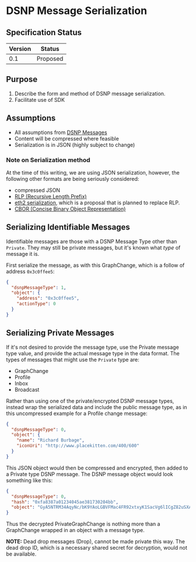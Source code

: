 # DSNP Message Serialization
## Specification Status

| Version | Status |
---------- | ---------
| 0.1     | Proposed |

## Purpose
1. Describe the form and method of DSNP message serialization.
1. Facilitate use of SDK

## Assumptions
* All assumptions from [DSNP Messages](/DSNP/DSNP-Messages)
* Content will be compressed where feasible
* Serialization is in JSON (highly subject to change)

### Note on Serialization method
At the time of this writing, we are using JSON serialization, however, the following other formats are being seriously considered:

* compressed JSON
* [RLP (Recursive Length Prefix)](https://eth.wiki/en/fundamentals/rlp)
* [eth2 serialization](https://ethresear.ch/t/blob-serialisation/1705), which is a proposal that is planned to replace RLP.
* [CBOR (Concise Binary Object Representation)](https://en.wikipedia.org/wiki/CBOR)

## Serializing Identifiable Messages
Identifiable messages are those with a DSNP Message Type other than `Private`.  They may still be private messages, but it's known what _type_ of message it is.

First serialize the message, as with this GraphChange, which is a follow of address `0x3c0ffee5`:
```json
{
  "dsnpMessageType": 1,
  "object": {
    "address": "0x3c0ffee5",
    "actionType": 0
  }
}
```

## Serializing Private Messages
If it's not desired to provide the message type, use the Private message type value, and provide the actual message type in the data format. The types of messages that might use the `Private` type are:

* GraphChange
* Profile  
* Inbox
* Broadcast

Rather than using one of the private/encrypted DSNP message types, instead wrap the serialized data and include the public message type, as in this uncompressed example for a Profile change message:

```json
{
  "dsnpMessageType": 0,
  "object": {
    "name": "Richard Burbage",
    "iconUri": "http://www.placekitten.com/400/600"
  }
}
```

This JSON object would then be compressed and encrypted, then added to a Private type DSNP message. The DSNP message object would look something like this:
```json
{
  "dsnpMessageType": 0,
  "hash": "0xfa8387a01234045ae381730204bb",
  "object": "GyA5NTRM34AqyNc/bK9YAoLGBVFMac4FR92xtxyK1SacVg6lICgZ82uSXAYcHHrkfDN+douVwQDVtAkbABHg0g=="
}
``` 

Thus the decrypted PrivateGraphChange is nothing more than a GraphChange wrapped in an object with a message type.

**NOTE:** Dead drop messages (Drop), cannot be made private this way. The dead drop ID, which is a necessary shared secret for decryption, would not be available.

